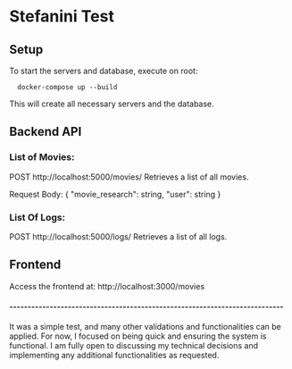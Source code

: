# Stefanini Test

## Setup
To start the servers and database, execute on root:

      docker-compose up --build
      
This will create all necessary servers and the database.

## Backend API
### List of Movies:
POST http://localhost:5000/movies/
Retrieves a list of all movies.

Request Body:
      {
        "movie_research": string,
        "user": string
      }

### List Of Logs:
POST http://localhost:5000/logs/
Retrieves a list of all logs.

## Frontend
Access the frontend at: http://localhost:3000/movies

#### ---------------------------------------------------------------------------

It was a simple test, and many other validations and functionalities can be applied. For now, I focused on being quick and ensuring the system is functional. I am fully open to discussing my technical decisions and implementing any additional functionalities as requested.
